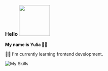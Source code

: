 


### Hello <img src="https://user-images.githubusercontent.com/81177974/233072897-83f3aa66-9946-4eb9-8b15-1725075f569a.gif" width="100" height="100">
<b font-size="26px">My name is Yulia :lotus_position_woman:</b>


 👩‍💻 I'm currently learning frontend development.


![My Skills](https://skillicons.dev/icons?i=js,html,css,bootstrap)



